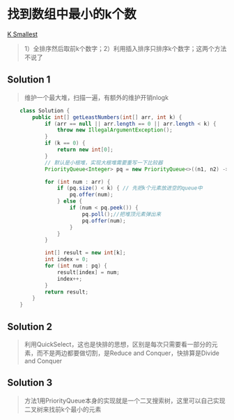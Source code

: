 # 找到数组中最小的k个数
[K Smallest](https://leetcode-cn.com/problems/zui-xiao-de-kge-shu-lcof/)
> 1）全排序然后取前k个数字；2）利用插入排序只排序k个数字；这两个方法不说了

## Solution 1
> 维护一个最大堆，扫描一遍，有额外的维护开销nlogk

```java
    class Solution {
        public int[] getLeastNumbers(int[] arr, int k) {
            if (arr == null || arr.length == 0 || arr.length < k) {
                throw new IllegalArgumentException();
            }
            if (k == 0) {
                return new int[0];
            }
            // 默认是小根堆，实现大根堆需要重写一下比较器
            PriorityQueue<Integer> pq = new PriorityQueue<>((n1, n2) -> n2 - n1);

            for (int num : arr) {
                if (pq.size() < k) { // 先把k个元素放进空的queue中
                    pq.offer(num);
                } else {
                    if (num < pq.peek()) {
                        pq.poll();//把堆顶元素弹出来
                        pq.offer(num);
                    }
                }
            }

            int[] result = new int[k];
            int index = 0;
            for (int num : pq) {
                result[index] = num;
                index++;
            }
            return result;
        }
    }
```

## Solution 2
> 利用QuickSelect，这也是快排的思想，区别是每次只需要看一部分的元素，而不是两边都要做切割，是Reduce and Conquer，快排算是Divide and Conquer

## Solution 3
> 方法1用PriorityQueue本身的实现就是一个二叉搜索树，这里可以自己实现二叉树来找前k个最小的元素